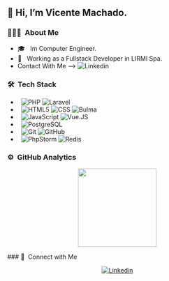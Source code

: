 ## 👋 Hi, I’m Vicente Machado.

### 👨🏻‍💻 &nbsp;About Me
- 🎓 &nbsp; Im Computer Engineer.
- 💼 &nbsp; Working as a Fullstack Developer in LIRMI Spa.
- Contact With Me --> ![Linkedin](https://img.shields.io/badge/-Linkedin-333333?style=flat&logo=linkedin)

### 🛠️ &nbsp;Tech Stack
- &nbsp;
  ![PHP](https://img.shields.io/badge/-PHP-333333?style=flat&logo=php)
  ![Laravel](https://img.shields.io/badge/-Laravel-333333?style=flat&logo=laravel)
- &nbsp;
  ![HTML5](https://img.shields.io/badge/-HTML5-333333?style=flat&logo=HTML5)
  ![CSS](https://img.shields.io/badge/-CSS-333333?style=flat&logo=CSS3&logoColor=1572B6)
  ![Bulma](https://img.shields.io/badge/-Bulma-333333?style=flat&logo=bulma)
- &nbsp;
  ![JavaScript](https://img.shields.io/badge/-JavaScript-333333?style=flat&logo=javascript)
  ![Vue.JS](https://img.shields.io/badge/-Vue.JS-333333?style=flat&logo=vue.js)
- &nbsp;
  ![PostgreSQL](https://img.shields.io/badge/-Postgresql-333333?style=flat&logo=postgresql)
- &nbsp;
  ![Git](https://img.shields.io/badge/-Git-333333?style=flat&logo=git)
  ![GitHub](https://img.shields.io/badge/-GitHub-333333?style=flat&logo=github)
- &nbsp;
  ![PhpStorm](https://img.shields.io/badge/PhpStorm-333333?style=flat&logo=phpstorm&logoColor=007acc)
  ![Redis](https://img.shields.io/badge/-Redis-333333?style=flat&logo=Redis)

### ⚙️ &nbsp;GitHub Analytics
<p align="center">
<a href="https://github.com/vicente9797">
  <img height="180em" src="https://github-readme-stats-eight-theta.vercel.app/api?username=vicente9797&show_icons=true&theme=tokyonight&include_all_commits=true&count_private=true"/>
</a>
</p>
### 🤝 &nbsp;Connect with Me </h3>
<p align="center">
  <a href="https://www.linkedin.com/in/vicente-machado/"><img alt="Linkedin" src="https://img.shields.io/badge/-Linkedin-333333?style=flat&logo=Linkedin"></a>
</p>
